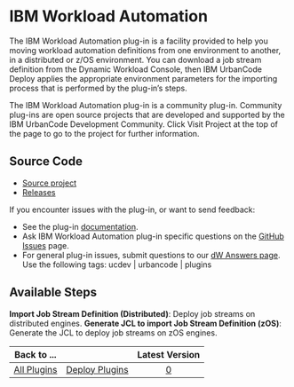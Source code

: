 
IBM Workload Automation
=======================


The IBM Workload Automation plug-in is a facility provided to help you moving workload automation definitions from one environment to another, in a distributed or z/OS environment. You can download a job stream definition from the Dynamic Workload Console, then IBM UrbanCode Deploy applies the appropriate environment parameters for the importing process that is performed by the plug-in’s steps.


The IBM Workload Automation plug-in is a community plug-in. Community plug-ins are open source projects that are developed and supported by the IBM UrbanCode Development Community. Click Visit Project at the top of the page to go to the project for further information.


Source Code
-----------


* [Source project](https://github.com/UrbanCode/IBM-Workload-Automation-UCD)
* [Releases](https://github.com/UrbanCode/IBM-Workload-Automation-UCD/releases)


If you encounter issues with the plug-in, or want to send feedback:


* See the plug-in [documentation](https://github.com/UrbanCode/IBM-Workload-Automation-UCD/tree/master/doc).
* Ask IBM Workload Automation plug-in specific questions on the [GitHub Issues](https://github.com/UrbanCode/IBM-Workload-Automation-UCD/issues) page.
* For general plug-in issues, submit questions to our [dW Answers page](https://developer.ibm.com/answers/smart-spaces/23/urbancode.html). Use the following tags: ucdev | urbancode | plugins



Available Steps
---------------


**Import Job Stream Definition (Distributed)**: Deploy job streams on distributed engines. **Generate JCL to import Job Stream Definition (zOS)**: Generate the JCL to deploy job streams on zOS engines.





|Back to ...||Latest Version|
| :---: | :---: | :---: |
|[All Plugins](../../index.md)|[Deploy Plugins](../README.md)|[0]()|
